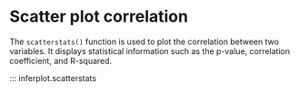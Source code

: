# Scatter plot correlation

The `scatterstats()` function is used to plot the correlation between two variables. It displays statistical information such as the p-value, correlation coefficient, and R-squared.

::: inferplot.scatterstats
